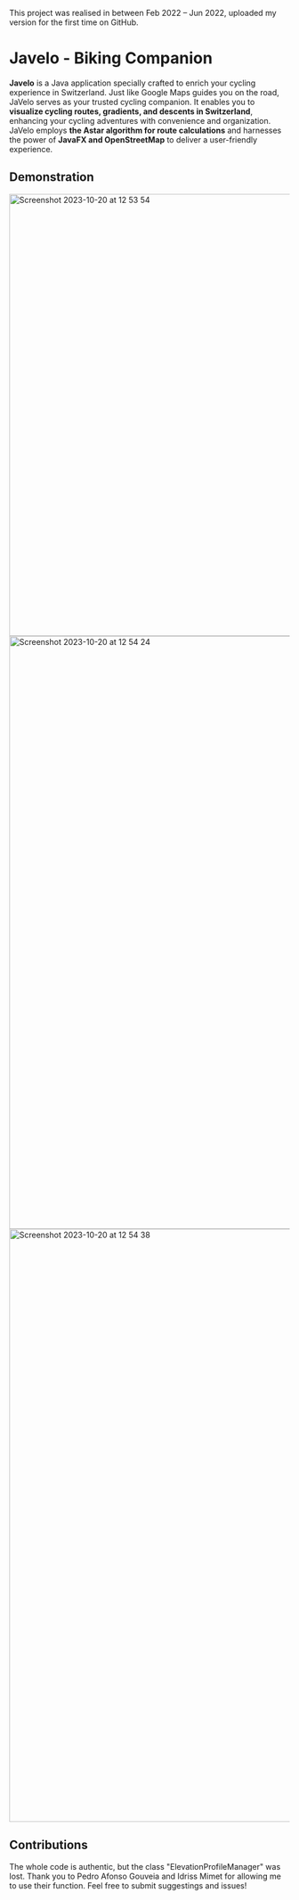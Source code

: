 This project was realised in between Feb 2022 – Jun 2022, uploaded my version for the first time on GitHub.

# Javelo - Biking Companion 

**Javelo** is a Java application specially crafted to enrich your cycling experience in Switzerland. 
Just like Google Maps guides you on the road, JaVelo serves as your trusted cycling companion. It enables you to **visualize cycling routes, gradients, and descents in Switzerland**, enhancing your cycling adventures with convenience and organization. 
JaVelo employs **the  Astar algorithm for route calculations** and harnesses the power of **JavaFX and OpenStreetMap** to deliver a user-friendly experience.

## Demonstration 

<img width="794" alt="Screenshot 2023-10-20 at 12 53 54" src="https://github.com/noemacee/JAVELO/assets/100673718/b4281062-0a5f-4320-be23-07900ae35974">
<img width="1065" alt="Screenshot 2023-10-20 at 12 54 24" src="https://github.com/noemacee/JAVELO/assets/100673718/fb0e06a5-2d6e-4611-8874-bece3d1d9659">
<img width="1065" alt="Screenshot 2023-10-20 at 12 54 38" src="https://github.com/noemacee/JAVELO/assets/100673718/e7c4a31a-936f-4cb4-a240-89865079d06e">

## Contributions 

The whole code is authentic, but the class "ElevationProfileManager" was lost. Thank you to Pedro Afonso Gouveia and Idriss Mimet for allowing me to use their function.
Feel free to submit suggestings and issues!

